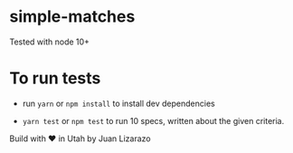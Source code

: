 # simple-matches

Tested with node 10+

# To run tests

- run `yarn` or `npm install` to install dev dependencies

- `yarn test` or `npm test` to run 10 specs, written about the given criteria.

Build with ♥ in Utah by Juan Lizarazo
